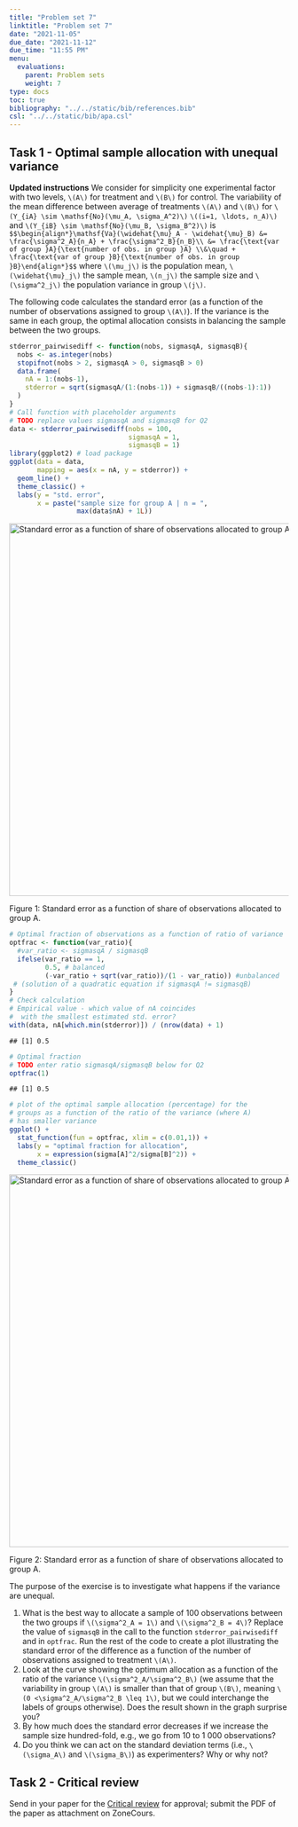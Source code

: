 ```yaml
---
title: "Problem set 7"
linktitle: "Problem set 7"
date: "2021-11-05"
due_date: "2021-11-12"
due_time: "11:55 PM"
menu:
  evaluations:
    parent: Problem sets
    weight: 7
type: docs
toc: true
bibliography: "../../static/bib/references.bib"
csl: "../../static/bib/apa.csl"
---
```


## Task 1 - Optimal sample allocation with unequal variance

**Updated instructions**
We consider for simplicity one experimental factor with two levels, `\(A\)` for treatment and `\(B\)` for control.
The variability of the mean difference between average of treatments `\(A\)` and `\(B\)` for `\(Y_{iA} \sim \mathsf{No}(\mu_A, \sigma_A^2)\)` `\((i=1, \ldots, n_A)\)` and `\(Y_{iB} \sim \mathsf{No}(\mu_B, \sigma_B^2)\)` is
`$$\begin{align*}\mathsf{Va}(\widehat{\mu}_A - \widehat{\mu}_B) &= \frac{\sigma^2_A}{n_A} + \frac{\sigma^2_B}{n_B}\\ &= \frac{\text{var of group }A}{\text{number of obs. in group }A} \\&\quad + \frac{\text{var of group }B}{\text{number of obs. in group }B}\end{align*}$$`
where `\(\mu_j\)` is the population mean, `\(\widehat{\mu}_j\)` the sample mean, `\(n_j\)` the sample size and `\(\sigma^2_j\)` the population variance in group `\(j\)`.

The following code calculates the standard error (as a function of the number of observations assigned to group `\(A\)`). If the variance is the same in each group, the optimal allocation consists in balancing the sample between the two groups.

``` r
stderror_pairwisediff <- function(nobs, sigmasqA, sigmasqB){
  nobs <- as.integer(nobs)
  stopifnot(nobs > 2, sigmasqA > 0, sigmasqB > 0)
  data.frame(
    nA = 1:(nobs-1),
    stderror = sqrt(sigmasqA/(1:(nobs-1)) + sigmasqB/((nobs-1):1))
  )
}
# Call function with placeholder arguments 
# TODO replace values sigmasqA and sigmasqB for Q2
data <- stderror_pairwisediff(nobs = 100, 
                              sigmasqA = 1, 
                              sigmasqB = 1) 
library(ggplot2) # load package
ggplot(data = data,
       mapping = aes(x = nA, y = stderror)) + 
  geom_line() +
  theme_classic() +
  labs(y = "std. error",
       x = paste("sample size for group A | n = ", 
                 max(data$nA) + 1L))
```

<div class="figure">

<img src="/evaluations/07-problem-set_files/figure-html/unnamed-chunk-1-1.png" alt="Standard error as a function of share of observations allocated to group A." width="672" />
<p class="caption">
Figure 1: Standard error as a function of share of observations allocated to group A.
</p>

</div>

``` r
# Optimal fraction of observations as a function of ratio of variance
optfrac <- function(var_ratio){
  #var_ratio <- sigmasqA / sigmasqB
  ifelse(var_ratio == 1, 
         0.5, # balanced
         (-var_ratio + sqrt(var_ratio))/(1 - var_ratio)) #unbalanced
 # (solution of a quadratic equation if sigmasqA != sigmasqB)
}
# Check calculation
# Empirical value - which value of nA coincides
#  with the smallest estimated std. error?
with(data, nA[which.min(stderror)]) / (nrow(data) + 1)
```

    ## [1] 0.5

``` r
# Optimal fraction 
# TODO enter ratio sigmasqA/sigmasqB below for Q2
optfrac(1)
```

    ## [1] 0.5

``` r
# plot of the optimal sample allocation (percentage) for the 
# groups as a function of the ratio of the variance (where A)
# has smaller variance
ggplot() + 
  stat_function(fun = optfrac, xlim = c(0.01,1)) +
  labs(y = "optimal fraction for allocation",
       x = expression(sigma[A]^2/sigma[B]^2)) +
  theme_classic()
```

<div class="figure">

<img src="/evaluations/07-problem-set_files/figure-html/unnamed-chunk-1-2.png" alt="Standard error as a function of share of observations allocated to group A." width="672" />
<p class="caption">
Figure 2: Standard error as a function of share of observations allocated to group A.
</p>

</div>

The purpose of the exercise is to investigate what happens if the variance are unequal.

1.  What is the best way to allocate a sample of 100 observations between the two groups if `\(\sigma^2_A = 1\)` and `\(\sigma^2_B = 4\)`? Replace the value of `sigmasqB` in the call to the function `stderror_pairwisediff` and in `optfrac`. Run the rest of the code to create a plot illustrating the standard error of the difference as a function of the number of observations assigned to treatment `\(A\)`.
2.  Look at the curve showing the optimum allocation as a function of the ratio of the variance `\(\sigma^2_A/\sigma^2_B\)` (we assume that the variability in group `\(A\)` is smaller than that of group `\(B\)`, meaning `\(0 <\sigma^2_A/\sigma^2_B \leq 1\)`, but we could interchange the labels of groups otherwise). Does the result shown in the graph surprise you?
3.  By how much does the standard error decreases if we increase the sample size hundred-fold, e.g., we go from 10 to 1 000 observations?
4.  Do you think we can act on the standard deviation terms (i.e., `\(\sigma_A\)` and `\(\sigma_B\)`) as experimenters? Why or why not?

## Task 2 - Critical review

Send in your paper for the [Critical review](evaluations/critical-review/) for approval; submit the PDF of the paper as attachment on ZoneCours.
